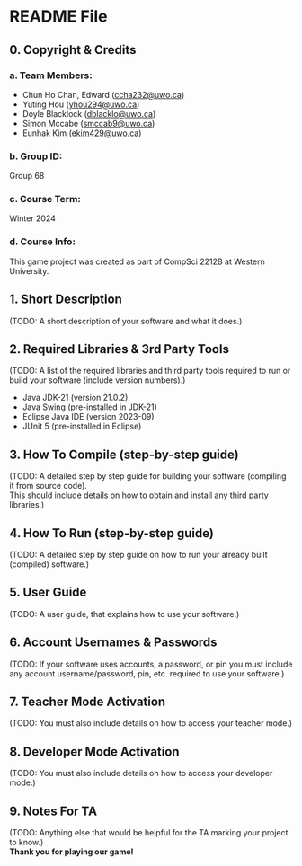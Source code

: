 # README File

## 0. Copyright & Credits

### a. Team Members:
* Chun Ho Chan, Edward   (ccha232@uwo.ca)  
* Yuting Hou             (yhou294@uwo.ca)  
* Doyle Blacklock        (dblacklo@uwo.ca)  
* Simon Mccabe           (smccab9@uwo.ca)  
* Eunhak Kim             (ekim429@uwo.ca)  

### b. Group ID:
Group 68  

### c. Course Term:
Winter 2024  

### d. Course Info:
This game project was created as part of CompSci 2212B at Western University.  

## 1. Short Description
(TODO: A short description of your software and what it does.)  

## 2. Required Libraries & 3rd Party Tools
(TODO: A list of the required libraries and third party tools required to run or build your software (include version numbers).)  
* Java JDK-21                 (version 21.0.2)
* Java Swing                  (pre-installed in JDK-21)
* Eclipse Java IDE            (version 2023-09)
* JUnit 5                     (pre-installed in Eclipse)

## 3. How To Compile (step-by-step guide)
(TODO: A detailed step by step guide for building your software (compiling it from source code).  
This should include details on how to obtain and install any third party libraries.)  

## 4. How To Run (step-by-step guide)
(TODO: A detailed step by step guide on how to run your already built (compiled) software.)  

## 5. User Guide
(TODO: A user guide, that explains how to use your software.)  

## 6. Account Usernames & Passwords
(TODO: If your software uses accounts, a password, or pin you must include any account username/password, pin, etc. required to use your software.)  

## 7. Teacher Mode Activation
(TODO: You must also include details on how to access your teacher mode.)  

## 8. Developer Mode Activation
(TODO: You must also include details on how to access your developer mode.)  

## 9. Notes For TA
(TODO: Anything else that would be helpful for the TA marking your project to know.)  
**Thank you for playing our game!**  